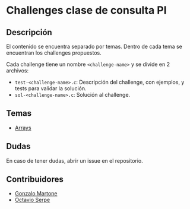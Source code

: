 # Challenges clase de consulta PI

## Descripción

El contenido se encuentra separado por temas. Dentro de cada tema se encuentran los challenges propuestos.

Cada challenge tiene un nombre `<challenge-name>` y se divide en 2 archivos:
- `test-<challenge-name>.c`: Descripción del challenge, con ejemplos, y tests para validar la solución.
- `sol-<challenge-name>.c`: Solución al challenge.

## Temas

- [Arrays](./arrays)

## Dudas

En caso de tener dudas, abrir un issue en el repositorio.

## Contribuidores
-  [Gonzalo Martone](https://github.com/ImNotGone)
- [Octavio Serpe](https://github.com/OctavioSerpe)

